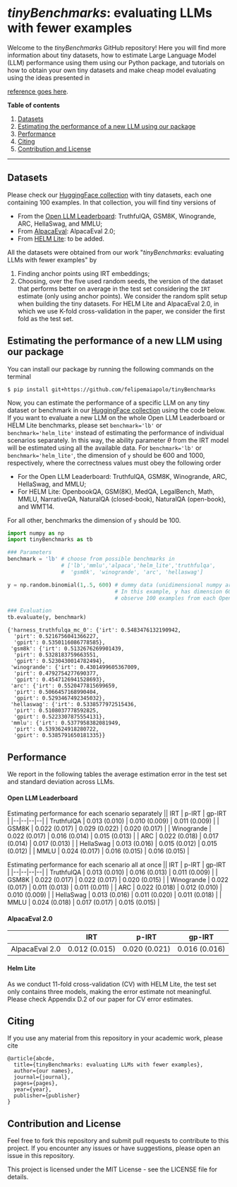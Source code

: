 # *tinyBenchmarks*: evaluating LLMs with fewer examples

Welcome to the *tinyBenchmarks* GitHub repository! Here you will find more information about tiny datasets, how to estimate Large Language Model (LLM) performance using them using our Python package, and tutorials on how to obtain your own tiny datasets and make cheap model evaluating using the ideas presented in

[reference goes here](https://arxiv.org). 

**Table of contents**
1. [ Datasets ](#1)
2. [ Estimating the performance of a new LLM using our package  ](#2)
3. [ Performance  ](#3)
4. [ Citing ](#4)
5. [ Contribution and License ](#5)
--------------

<a name="1"></a>
## Datasets

Please check our [HuggingFace collection](https://huggingface.co/collections/felipemaiapolo/tinybenchmarks-65d40353d37914c4c8afc6e4) with tiny datasets, each one containing 100 examples. In that collection, you will find tiny versions of 
- From the [Open LLM Leaderboard](https://huggingface.co/spaces/HuggingFaceH4/open_llm_leaderboard): TruthfulQA, GSM8K, Winogrande, ARC, HellaSwag, and MMLU;
- From [AlpacaEval](https://github.com/tatsu-lab/alpaca_eval): AlpacaEval 2.0;
- From [HELM Lite](https://crfm.stanford.edu/helm/lite): to be added.

All the datasets were obtained from our work "*tinyBenchmarks*: evaluating LLMs with fewer examples" by
1. Finding anchor points using IRT embeddings;
2. Choosing, over the five used random seeds, the version of the dataset that performs better on average in the test set considering the `IRT` estimate (only using anchor points). We consider the random split setup when building the tiny datasets. For HELM Lite and AlpacaEval 2.0, in which we use K-fold cross-validation in the paper, we consider the first fold as the test set.

<a name="2"></a>
## Estimating the performance of a new LLM using our package

You can install our package by running the following commands on the terminal

``` :sh
$ pip install git+https://github.com/felipemaiapolo/tinyBenchmarks
```

Now, you can estimate the performance of a specific LLM on any tiny dataset or benchmark in our [HuggingFace collection](https://huggingface.co/collections/felipemaiapolo/tinybenchmarks-65d40353d37914c4c8afc6e4) using the code below. If you want to evaluate a new LLM on the whole Open LLM Leaderboard or HELM Lite benchmarks, please set `benchmark='lb'` or `benchmark='helm_lite'` instead of estimating the performance of individual scenarios separately. In this way, the ability parameter $\theta$ from the IRT model will be estimated using all the available data. For `benchmark='lb'` or `benchmark='helm_lite'`, the dimension of `y` should be 600 and 1000, respectively, where the correctness values must obey the following order 
- For the Open LLM Leaderboard: TruthfulQA, GSM8K, Winogrande, ARC, HellaSwag, and MMLU;
- For HELM Lite: OpenbookQA, GSM(8K), MedQA, LegalBench, Math, MMLU, NarrativeQA, NaturalQA (closed-book), NaturalQA (open-book), and WMT14.

For all other, benchmarks the dimension of `y` should be 100.

```python
import numpy as np
import tinyBenchmarks as tb

### Parameters
benchmark = 'lb' # choose from possible benchmarks in
                 # ['lb','mmlu','alpaca','helm_lite','truthfulqa',
                 #  'gsm8k', 'winogrande', 'arc', 'hellaswag']

y = np.random.binomial(1,.5, 600) # dummy data (unidimensional numpy array)
                                  # In this example, y has dimension 600 because we
                                  # observe 100 examples from each Open LLM Leaderboard scenario)

### Evaluation
tb.evaluate(y, benchmark)
```

    {'harness_truthfulqa_mc_0': {'irt': 0.5483476132190942,
      'pirt': 0.5216756041366227,
      'gpirt': 0.5350116086778585},
     'gsm8k': {'irt': 0.5132676269901439,
      'pirt': 0.5328183759663551,
      'gpirt': 0.5230430014782494},
     'winogrande': {'irt': 0.4301499605367009,
      'pirt': 0.4792754277690377,
      'gpirt': 0.4547126941528693},
     'arc': {'irt': 0.5520477815699659,
      'pirt': 0.5066457168990404,
      'gpirt': 0.5293467492345032},
     'hellaswag': {'irt': 0.5338577972515436,
      'pirt': 0.5108037778592825,
      'gpirt': 0.5223307875554131},
     'mmlu': {'irt': 0.5377958382081949,
      'pirt': 0.5393624918280722,
      'gpirt': 0.5385791650181335}}

<a name="3"></a>
## Performance 

We report in the following tables the average estimation error in the test set and standard deviation across LLMs.

#### Open LLM Leaderboard

Estimating performance for each scenario separately
|| IRT | p-IRT | gp-IRT |
|--|--|--|--|
| TruthfulQA | 0.013 (0.010) | 0.010 (0.009) | 0.011 (0.009) |
| GSM8K | 0.022 (0.017) | 0.029 (0.022) | 0.020 (0.017) |
| Winogrande | 0.022 (0.017) | 0.016 (0.014) | 0.015 (0.013) |
| ARC | 0.022 (0.018) | 0.017 (0.014) | 0.017 (0.013) |
| HellaSwag | 0.013 (0.016) | 0.015 (0.012) | 0.015 (0.012) |
| MMLU | 0.024 (0.017) | 0.016 (0.015) | 0.016 (0.015) |

Estimating performance for each scenario all at once
|| IRT | p-IRT | gp-IRT |
|--|--|--|--|
| TruthfulQA  | 0.013 (0.010) | 0.016 (0.013) | 0.011 (0.009) |
| GSM8K | 0.022 (0.017) | 0.022 (0.017) | 0.020 (0.015) |
| Winogrande | 0.022 (0.017) | 0.011 (0.013) | 0.011 (0.011) |
| ARC | 0.022 (0.018) | 0.012 (0.010) | 0.010 (0.009) |
| HellaSwag | 0.013 (0.016) | 0.011 (0.020) | 0.011 (0.018) |
| MMLU | 0.024 (0.018) | 0.017 (0.017) | 0.015 (0.015) |

#### AlpacaEval 2.0
|| IRT | p-IRT | gp-IRT |
|--|--|--|--|
| AlpacaEval 2.0 | 0.012 (0.015) | 0.020 (0.021) | 0.016 (0.016) |

#### Helm Lite

As we conduct 11-fold cross-validation (CV) with HELM Lite, the test set only contains three models, making the error estimate not meaningful. Please check Appendix D.2 of our paper for CV error estimates.

<a name="4"></a>
## Citing
If you use any material from this repository in your academic work, please cite

    @article{abcde,
      title={tinyBenchmarks: evaluating LLMs with fewer examples},
      author={our names},
      journal={journal},
      pages={pages},
      year={year},
      publisher={publisher}
    }

<a name="5"></a>
## Contribution and License

Feel free to fork this repository and submit pull requests to contribute to this project. If you encounter any issues or have suggestions, please open an issue in this repository.

This project is licensed under the MIT License - see the LICENSE file for details.
